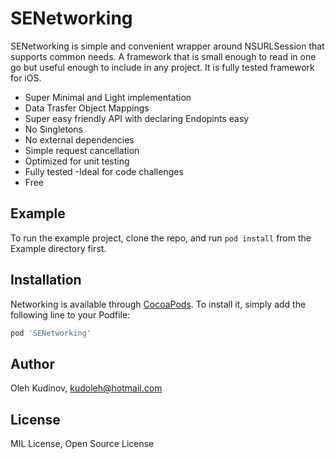 # SENetworking

SENetworking  is  simple and convenient wrapper around NSURLSession that supports common needs. A framework that is small enough to read in one go but useful enough to include in any project. It is fully tested framework for iOS. 

- Super Minimal and Light implementation
- Data Trasfer Object Mappings
- Super easy friendly API  with declaring Endopints easy
- No Singletons
- No external dependencies
- Simple request cancellation
- Optimized for unit testing
- Fully tested
-Ideal for code challenges
- Free

## Example

To run the example project, clone the repo, and run `pod install` from the Example directory first.

## Installation

Networking is available through [CocoaPods](https://cocoapods.org). To install
it, simply add the following line to your Podfile:

```ruby
pod 'SENetworking'
```

## Author

Oleh Kudinov, kudoleh@hotmail.com

## License

MIL License, Open Source License
